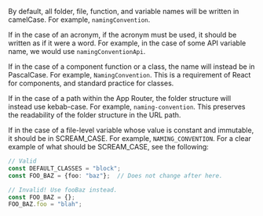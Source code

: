 By default, all folder, file, function, and variable names will be written in camelCase. For example, `namingConvention`. 

If in the case of an acronym, if the acronym must be used, it should be written as if it were a word. For example, in the case of some API variable name, we would use `namingConventionApi`.

If in the case of a component function or a class, the name will instead be in PascalCase. For example, `NamingConvention`. This is a requirement of React for components, and standard practice for classes. 

If in the case of a path within the App Router, the folder structure will instead use kebab-case. For example, `naming-convention`. This preserves the readability of the folder structure in the URL path. 

If in the case of a file-level variable whose value is constant and immutable, it should be in SCREAM_CASE. For example, `NAMING_CONVENTION`. For a clear example of what should be SCREAM_CASE, see the following:

```typescript
// Valid
const DEFAULT_CLASSES = "block";
const FOO_BAZ = {foo: "baz"};  // Does not change after here.

// Invalid! Use fooBaz instead. 
const FOO_BAZ = {};
FOO_BAZ.foo = "blah";

```